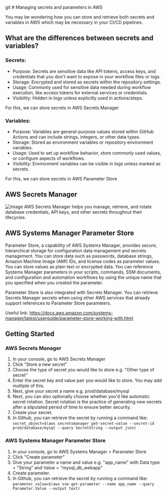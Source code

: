 git # Managing secrets and parameters in AWS

You may be wondering how you can store and retrieve both secrets and variables in AWS which may be necessary in your CI/CD pipelines.

## What are the differences between secrets and variables?
### Secrets:
- Purpose: Secrets are sensitive data like API tokens, access keys, and credentials that you don't want to expose in your workflow files or logs.
- Storage: Encrypted and stored as secrets within the repository settings.
- Usage: Commonly used for sensitive data needed during workflow execution, like access tokens for external services or credentials.
- Visibility: Hidden in logs unless explicitly used in actions/steps.

For this, we can store secrets in AWS Secrets Manager

### Variables:

- Purpose: Variables are general-purpose values stored within GitHub Actions and can include strings, integers, or other data types.
- Storage: Stored as environment variables or repository environment variables.
- Usage: Used to set up workflow behavior, store commonly used values, or configure aspects of workflows.
- Visibility: Environment variables can be visible in logs unless marked as secrets.

For this, we can store secrets in AWS Parameter Store

## AWS Secrets Manager
![image](https://github.com/luqmannnn/aws-secret/assets/9068525/ac5eda26-e5a7-4fe5-9cdc-de23ca5ec925)
AWS Secrets Manager helps you manage, retrieve, and rotate database credentials, API keys, and other secrets throughout their lifecycles. 

## AWS Systems Manager Parameter Store
Parameter Store, a capability of AWS Systems Manager, provides secure, hierarchical storage for configuration data management and secrets management. You can store data such as passwords, database strings, Amazon Machine Image (AMI) IDs, and license codes as parameter values. You can store values as plain text or encrypted data. You can reference Systems Manager parameters in your scripts, commands, SSM documents, and configuration and automation workflows by using the unique name that you specified when you created the parameter. 

Parameter Store is also integrated with Secrets Manager. You can retrieve Secrets Manager secrets when using other AWS services that already support references to Parameter Store parameters. 

Useful link: https://docs.aws.amazon.com/systems-manager/latest/userguide/parameter-store-working-with.html

## Getting Started

### AWS Secrets Manager
1. In your console, go to AWS Secrets Manager
2. Click "Store a new secret"
3. Choose the type of secret you would like to store e.g. "Other type of secret"
4. Enter the secret key and value pair you would like to store. You may add multiple of this.
5. Next, give your secret a name e.g. prod/database/mysql
6. Next, you can also optionally choose whether you'd like automatic secret rotation. Secret rotation is the practice of generating new secrets after a stipulated period of time to ensure better security.
7. Create your secret.
8. In Github, you can retrieve the secret by running a command like: ```secret_object=$(aws secretsmanager get-secret-value --secret-id prod/database/mysql --query SecretString --output json)```

### AWS Systems Manager Parameter Store
1. In your console, go to AWS Systems Manager > Parameter Store
2. Click "Create parameter"
3. Give your parameter a name and value e.g. "app_name" with Data type = "String" and Value = "mysql_db_webapp"
4. Create parameter.
5. In Github, you can retrieve the secret by running a command like: ```parameter_value=$(aws ssm get-parameter --name app_name --query Parameter.Value --output text)```

